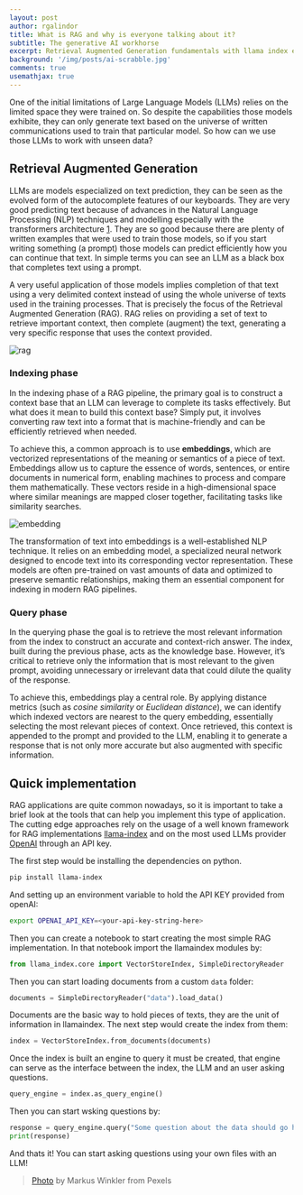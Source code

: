 ```yaml
---
layout: post
author: rgalindor
title: What is RAG and why is everyone talking about it?
subtitle: The generative AI workhorse
excerpt: Retrieval Augmented Generation fundamentals with llama index examples. 
background: '/img/posts/ai-scrabble.jpg'
comments: true
usemathjax: true
---
```


One of the initial limitations of Large Language Models (LLMs) relies on the limited space they were trained on. So despite the capabilities those models exhibite, they can only generate text based on the universe of written communications used to train that particular model. So how can we use those LLMs to work with unseen data?

## Retrieval Augmented Generation

LLMs are models especialized on text prediction, they can be seen as the evolved form of the autocomplete features of our keyboards. They are very good predicting text because of advances in the Natural Language Processing (NLP) techniques and modelling especially with the transformers architecture [1](https://doi.org/10.48550/arXiv.1706.03762). They are so good because there are plenty of written examples that were used to train those models, so if you start writing something (a prompt) those models can predict efficiently how you can continue that text. In simple terms you can see an LLM as a black box that completes text using a prompt.

A very useful application of those models implies completion of that text using a very delimited context instead of using the whole universe of texts used in the training processes. That is precisely the focus of the Retrieval Augmented Generation (RAG). RAG relies on providing a set of text to retrieve important context, then complete (augment) the text, generating a very specific response that uses the context provided.

![rag](../../../images/RAG.webp)


### Indexing phase

In the indexing phase of a RAG pipeline, the primary goal is to construct a context base that an LLM can leverage to complete its tasks effectively. But what does it mean to build this context base? Simply put, it involves converting raw text into a format that is machine-friendly and can be efficiently retrieved when needed.

To achieve this, a common approach is to use **embeddings**, which are vectorized representations of the meaning or semantics of a piece of text. Embeddings allow us to capture the essence of words, sentences, or entire documents in numerical form, enabling machines to process and compare them mathematically. These vectors reside in a high-dimensional space where similar meanings are mapped closer together, facilitating tasks like similarity searches.

![embedding](../../../images/clusters_embeddings.webp)

The transformation of text into embeddings is a well-established NLP technique. It relies on an embedding model, a specialized neural network designed to encode text into its corresponding vector representation. These models are often pre-trained on vast amounts of data and optimized to preserve semantic relationships, making them an essential component for indexing in modern RAG pipelines.


### Query phase

In the querying phase the goal is to retrieve the most relevant information from the index to construct an accurate and context-rich answer. The index, built during the previous phase, acts as the knowledge base. However, it’s critical to retrieve only the information that is most relevant to the given prompt, avoiding unnecessary or irrelevant data that could dilute the quality of the response.

To achieve this, embeddings play a central role. By applying distance metrics (such as _cosine similarity_ or _Euclidean distance_), we can identify which indexed vectors are nearest to the query embedding, essentially selecting the most relevant pieces of context. Once retrieved, this context is appended to the prompt and provided to the LLM, enabling it to generate a response that is not only more accurate but also augmented with specific information.


## Quick implementation

RAG applications are quite common nowadays, so it is important to take a brief look at the tools that can help you implement this type of application. The cutting edge approaches rely on the usage of a well known framework for RAG implementations [llama-index](https://docs.llamaindex.ai/en/stable/) and on the most used LLMs provider [OpenAI](https://openai.com/index/openai-api/) through an API key.

The first step would be installing the dependencies on python.

```bash
pip install llama-index
```

And setting up an environment variable to hold the API KEY provided from openAI:

```bash
export OPENAI_API_KEY=<your-api-key-string-here>
```

Then you can create a notebook to start creating the most simple RAG implementation. In that notebook import the llamaindex modules by:

```python 
from llama_index.core import VectorStoreIndex, SimpleDirectoryReader
```

Then you can start loading documents from a custom `data` folder:

```python 
documents = SimpleDirectoryReader("data").load_data()
```

Documents are the basic way to hold pieces of texts, they are the unit of information in llamaindex. The next step would create the index from them:

```python 
index = VectorStoreIndex.from_documents(documents)
```

Once the index is built an engine to query it must be created, that engine can serve as the interface between the index, the LLM and an user asking questions.

```python 
query_engine = index.as_query_engine()
```

Then you can start wsking questions by:

```python 
response = query_engine.query("Some question about the data should go here")
print(response)
```


And thats it! You can start asking questions using your own files with an LLM!

> [Photo](https://www.pexels.com/photo/a-scrabble-board-with-the-letters-a-and-a-18548425/) by Markus Winkler from Pexels